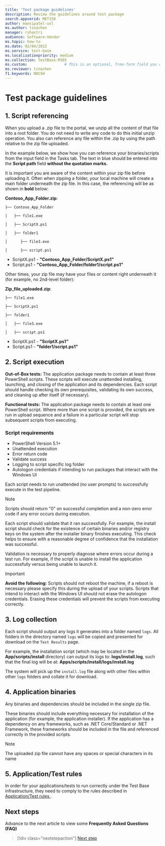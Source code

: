 ```yaml
---
title: 'Test package guidelines'
description: Review the guidelines around test package
search.appverid: MET150
author: mansipatel-usl
ms.author: tinachen
manager: rshastri
audience: Software-Vendor
ms.topic: how-to
ms.date: 02/04/2022
ms.service: test-base
ms.localizationpriority: medium
ms.collection: TestBase-M365
ms.custom:                 # This is an optional, free-form field you can use to define your own collection of articles. If you have more than one value, format as a bulleted list. This field truncates to something like 144 characters (inclusive of spaces) so keep it short.
ms.reviewer: tinachen
f1.keywords: NOCSH
---
```

# Test package guidelines

## 1. Script referencing

When you upload a .zip file to the portal, we unzip all the content of that file into a root folder. You do not need to write any code to do this initial unzip operation. You also can reference any file within the .zip by using the path relative to the zip file uploaded.

In the example below, we show how you can reference your binaries/scripts from the input field in the Tasks tab. The text in blue should be entered into the **Script path** field **without the quotation marks.**

It is important you are aware of the content within your zip file before uploading it. Often when zipping a folder, your local machine will create a main folder underneath the zip file. In this case, the referencing will be as shown in **bold** below:

**Contoso_App_Folder.zip**:

```console
├── Contoso_App_Folder

│   ├── file1.exe

│   ├── ScriptX.ps1

│   ├── folder1

│      ├── file3.exe

│      ├── script.ps1
```

- ScriptX.ps1 - **"Contoso_App_Folder/ScriptX.ps1"**
- Script.ps1 - **"Contoso_App_Folder/folder1/script.ps1"**

Other times, your zip file may have your files or content right underneath it (for example, no 2nd-level folder):

**Zip_file_uploaded.zip**:

```console
├── file1.exe

├── ScriptX.ps1

├── folder1

│   ├── file3.exe

│   ├── script.ps1
```

- ScriptX.ps1 - **"ScriptX.ps1"**
- Script.ps1 - **"folder1/script.ps1"**

## 2. Script execution

**Out-of-Box tests:** The application package needs to contain at least three PowerShell scripts. These scripts will execute unattended installing, launching, and closing of the application and its dependencies. Each script should handle checking its own prerequisites, validating its own success, and cleaning up after itself (if necessary).

**Functional tests:** The application package needs to contain at least one PowerShell script. Where more than one script is provided, the scripts are run in upload sequence and a failure in a particular script will stop subsequent scripts from executing.

### Script requirements

- PowerShell Version 5.1+
- Unattended execution
- Error return code
- Validate success
- Logging to script specific log folder
- Autologon credentials if intending to run packages that interact with the Windows UI

Each script needs to run unattended (no user prompts) to successfully execute in the test pipeline.

> [!NOTE]
> Scripts should return "0" on successful completion and a non-zero error code if any error occurs during execution.

Each script should validate that it ran successfully. For example, the install script should check for the existence of certain binaries and/or registry keys on the system after the installer binary finishes executing. This check helps to ensure with a reasonable degree of confidence that the installation was successful.

Validation is necessary to properly diagnose where errors occur during a test run. For example, if the script is unable to install the application successfully versus being unable to launch it.

> [!IMPORTANT]
> **Avoid the following:**
> Scripts should not reboot the machine, if a reboot is necessary please specify this during the upload of your scripts.
> Scripts that intend to interact with the Windows UI should not erase the autologon credentials. Erasing these credentials will prevent the scripts from executing correctly.

## 3. Log collection

Each script should output any logs it generates into a folder named `logs`. All folders in the directory named `logs` will be copied and presented for download on the `Test Results` page.

For example, the installation script (which may be located in the **App/scripts/install** directory) can output its logs to: **logs/install.log**, such that the final log will be at: **Apps/scripts/install/logs/install.log**

The system will pick up the `install.log` file along with other files within other `logs` folders and collate it for download.

## 4. Application binaries

Any binaries and dependencies should be included in the single zip file.

These binaries should include everything necessary for installation of the application (for example, the application installer). If the application has a dependency on any frameworks, such as .NET Core/Standard or .NET Framework, these frameworks should be included in the file and referenced correctly in the provided scripts.

> [!NOTE]
> The uploaded zip file cannot have any spaces or special characters in its name

## 5. Application/Test rules

In order for your applications/tests to run correctly under the Test Base infrastructure, they need to comply to the rules described in [Application/Test rules
](rules.md). 

## Next steps

Advance to the next article to view some **Frequently Asked Questions (FAQ)**
> [!div class="nextstepaction"]
> [Next step](faq.md)
